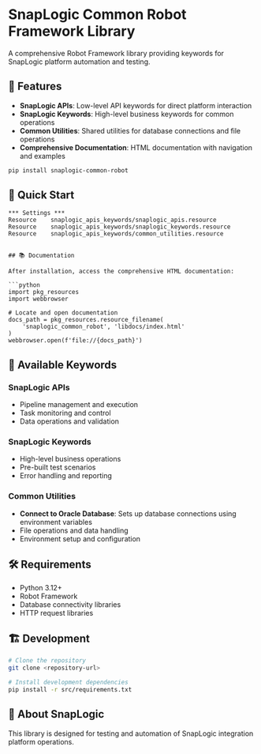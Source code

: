# SnapLogic Common Robot Framework Library

A comprehensive Robot Framework library providing keywords for SnapLogic platform automation and testing.

## 🚀 Features

- **SnapLogic APIs**: Low-level API keywords for direct platform interaction
- **SnapLogic Keywords**: High-level business keywords for common operations  
- **Common Utilities**: Shared utilities for database connections and file operations
- **Comprehensive Documentation**: HTML documentation with navigation and examples



```bash
pip install snaplogic-common-robot
```

## 🔧 Quick Start

```robot
*** Settings ***
Resource    snaplogic_apis_keywords/snaplogic_apis.resource
Resource    snaplogic_apis_keywords/snaplogic_keywords.resource  
Resource    snaplogic_apis_keywords/common_utilities.resource


## 📚 Documentation

After installation, access the comprehensive HTML documentation:

```python
import pkg_resources
import webbrowser

# Locate and open documentation
docs_path = pkg_resources.resource_filename(
    'snaplogic_common_robot', 'libdocs/index.html'
)
webbrowser.open(f'file://{docs_path}')
```

## 🔑 Available Keywords

### SnapLogic APIs
- Pipeline management and execution
- Task monitoring and control
- Data operations and validation

### SnapLogic Keywords  
- High-level business operations
- Pre-built test scenarios
- Error handling and reporting

### Common Utilities
- **Connect to Oracle Database**: Sets up database connections using environment variables
- File operations and data handling
- Environment setup and configuration

## 🛠️ Requirements

- Python 3.12+
- Robot Framework
- Database connectivity libraries
- HTTP request libraries

## 🏗️ Development

```bash
# Clone the repository
git clone <repository-url>

# Install development dependencies
pip install -r src/requirements.txt

```


## 🏢 About SnapLogic

This library is designed for testing and automation of SnapLogic integration platform operations.
